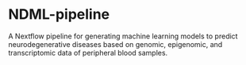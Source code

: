 # NDML-pipeline
A Nextflow pipeline for generating machine learning models to predict neurodegenerative diseases based on genomic, epigenomic, and transcriptomic data of peripheral blood samples.
